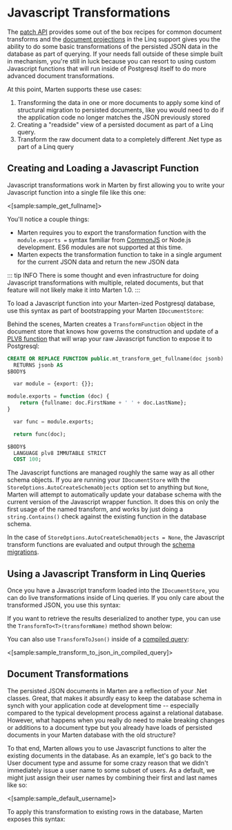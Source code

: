 # Javascript Transformations

The [patch API](/guide/documents/advanced/patch-api) provides some out of the box recipes for common document transforms and the [document projections](/guide/documents/querying/projections) in the Linq support gives you the ability to do some basic transformations of the persisted JSON data in the database as part of querying. If your needs fall outside of these simple built in mechanism, you're still in luck because you can resort to using custom Javascript functions that will run inside of Postgresql itself to do more advanced document transformations.

At this point, Marten supports these use cases:

1. Transforming the data in one or more documents to apply some kind of structural migration to persisted documents, like you would need to do if
   the application code no longer matches the JSON previously stored
1. Creating a "readside" view of a persisted document as part of a Linq query.
1. Transform the raw document data to a completely different .Net type as part of a Linq query

## Creating and Loading a Javascript Function

Javascript transformations work in Marten by first allowing you to write your Javascript function into a single file like this one:

<[sample:sample_get_fullname]>

You'll notice a couple things:

* Marten requires you to export the transformation function with the `module.exports =` syntax familiar from [CommonJS](http://wiki.commonjs.org/wiki/CommonJS) or Node.js development.
  ES6 modules are not supported at this time.
* Marten expects the transformation function to take in a single argument for the current JSON data and return the new JSON data

::: tip INFO
There is some thought and even infrastructure for doing Javascript transformations with multiple, related documents, but that feature will not likely make it into Marten 1.0.
:::

To load a Javascript function into your Marten-ized Postgresql database, use this syntax as part of bootstrapping
your Marten `IDocumentStore`:

<!-- snippet: sample_loading_js_transform_files -->
<!-- endSnippet -->

Behind the scenes, Marten creates a `TransformFunction` object in the document store that knows how governs the construction and update
of a [PLV8 function](http://pgxn.org/dist/plv8/doc/plv8.html) that will wrap your raw Javascript function to expose it to Postgresql:

```sql
CREATE OR REPLACE FUNCTION public.mt_transform_get_fullname(doc jsonb)
  RETURNS jsonb AS
$BODY$

  var module = {export: {}};

module.exports = function (doc) {
    return {fullname: doc.FirstName + ' ' + doc.LastName};
}

  var func = module.exports;

  return func(doc);

$BODY$
  LANGUAGE plv8 IMMUTABLE STRICT
  COST 100;
```

The Javascript functions are managed roughly the same way as all other schema objects. If you are running your `IDocumentStore` with
the `StoreOptions.AutoCreateSchemaObjects` option set to anything but `None`, Marten will attempt to automatically update
your database schema with the current version of the Javascript wrapper function. It does this on only the first usage of the
named transform, and works by just doing a `string.Contains()` check against the existing function in the database schema.

In the case of `StoreOptions.AutoCreateSchemaObjects = None`, the Javascript transform functions are evaluated and output through
the [schema migrations](/guide/schema/migrations).

## Using a Javascript Transform in Linq Queries

Once you have a Javascript transform loaded into the `IDocumentStore`, you can do live transformations inside
of Linq queries. If you only care about the transformed JSON, you use this syntax:

<!-- snippet: sample_using_transform_to_json -->
<!-- endSnippet -->

If you want to retrieve the results deserialized to another type, you can use the `TransformTo<T>(transformName)`
method shown below:

<!-- snippet: sample_transform_to_another_type -->
<!-- endSnippet -->

You can also use `TransformToJson()` inside of a [compiled query](/guide/documents/querying/compiled-queries):

<[sample:sample_transform_to_json_in_compiled_query]>

## Document Transformations

The persisted JSON documents in Marten are a reflection of your .Net classes. Great, that makes it absurdly easy to keep the database schema
in synch with your application code at development time -- especially compared to the typical development process against a relational database.
However, what happens when you really do need to make breaking changes or additions to a document type but you already have loads of
persisted documents in your Marten database with the old structure?

To that end, Marten allows you to use Javascript functions to alter the existing documents in the database. As an example,
let's go back to the User document type and assume for some crazy reason that we didn't immediately issue a user name to some subset of users.
As a default, we might just assign their user names by combining their first and last names like so:

<[sample:sample_default_username]>

To apply this transformation to existing rows in the database, Marten exposes this syntax:

<!-- snippet: sample_transform_example -->
<!-- endSnippet -->
